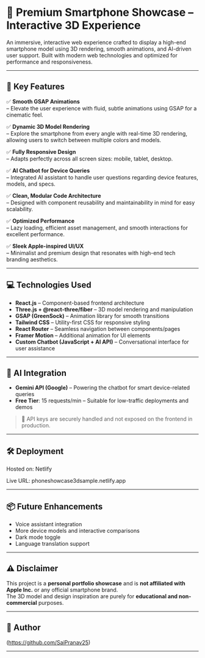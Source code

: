 # 📱 Premium Smartphone Showcase – Interactive 3D Experience

An immersive, interactive web experience crafted to display a high-end smartphone model using 3D rendering, smooth animations, and AI-driven user support. Built with modern web technologies and optimized for performance and responsiveness.

---


## 🔋 Key Features

✅ **Smooth GSAP Animations**  
– Elevate the user experience with fluid, subtle animations using GSAP for a cinematic feel.

✅ **Dynamic 3D Model Rendering**  
– Explore the smartphone from every angle with real-time 3D rendering, allowing users to switch between multiple colors and models.


✅ **Fully Responsive Design**  
– Adapts perfectly across all screen sizes: mobile, tablet, desktop.

✅ **AI Chatbot for Device Queries**  
– Integrated AI assistant to handle user questions regarding device features, models, and specs.

✅ **Clean, Modular Code Architecture**  
– Designed with component reusability and maintainability in mind for easy scalability.

✅ **Optimized Performance**  
– Lazy loading, efficient asset management, and smooth interactions for excellent performance.

✅ **Sleek Apple-inspired UI/UX**  
– Minimalist and premium design that resonates with high-end tech branding aesthetics.

---

## 💻 Technologies Used

- **React.js** – Component-based frontend architecture
- **Three.js + @react-three/fiber** – 3D model rendering and manipulation
- **GSAP (GreenSock)** – Animation library for smooth transitions
- **Tailwind CSS** – Utility-first CSS for responsive styling
- **React Router** – Seamless navigation between components/pages
- **Framer Motion** – Additional animation for UI elements
- **Custom Chatbot (JavaScript + AI API)** – Conversational interface for user assistance

---

## 🤖 AI Integration

- **Gemini API (Google)** – Powering the chatbot for smart device-related queries
- **Free Tier**: 15 requests/min – Suitable for low-traffic deployments and demos

> 🔐 API keys are securely handled and not exposed on the frontend in production.

---

## 🛠️ Deployment

Hosted on: Netlify

Live URL: phoneshowcase3dsample.netlify.app

---


## 📦 Future Enhancements

- Voice assistant integration  
- More device models and interactive comparisons  
- Dark mode toggle  
- Language translation support

---


## ⚠️ Disclaimer

This project is a **personal portfolio showcase** and is **not affiliated with Apple Inc.** or any official smartphone brand.  
The 3D model and design inspiration are purely for **educational and non-commercial** purposes.

---

## 🙌 Author

 
(https://github.com/SaiPranav25)

---

